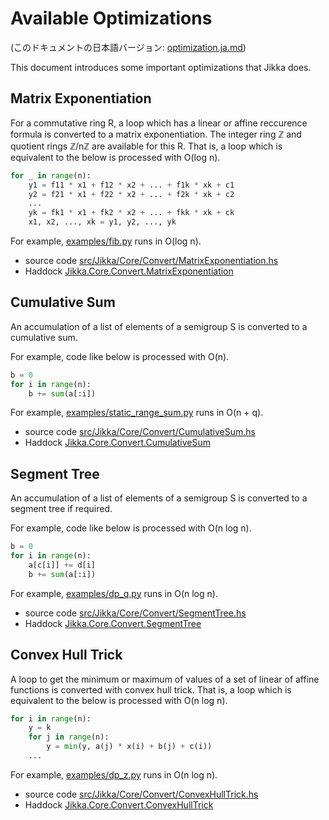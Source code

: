 # Available Optimizations

(このドキュメントの日本語バージョン: [optimization.ja.md](https://github.com/kmyk/Jikka/blob/master/docs/optimization.ja.md))

This document introduces some important optimizations that Jikka does.

## Matrix Exponentiation

For a commutative ring R, a loop which has a linear or affine reccurence formula is converted to a matrix exponentiation.
The integer ring ℤ and quotient rings ℤ/nℤ are available for this R.
That is, a loop which is equivalent to the below is processed with O(log n).

```python
for _ in range(n):
    y1 = f11 * x1 + f12 * x2 + ... + f1k * xk + c1
    y2 = f21 * x1 + f22 * x2 + ... + f2k * xk + c2
    ...
    yk = fk1 * x1 + fk2 * x2 + ... + fkk * xk + ck
    x1, x2, ..., xk = y1, y2, ..., yk
```

For example, [examples/fib.py](https://github.com/kmyk/Jikka/blob/master/examples/fib.py) runs in O(log n).

- source code [src/Jikka/Core/Convert/MatrixExponentiation.hs](https://github.com/kmyk/Jikka/blob/master/src/Jikka/Core/Convert/MatrixExponentiation.hs)
- Haddock [Jikka.Core.Convert.MatrixExponentiation](https://hackage.haskell.org/package/Jikka/docs/Jikka-Core-Convert-MatrixExponentiation.html)

## Cumulative Sum

An accumulation of a list of elements of a semigroup S is converted to a cumulative sum.

For example, code like below is processed with O(n).

```python
b = 0
for i in range(n):
    b += sum(a[:i])
```

For example, [examples/static_range_sum.py](https://github.com/kmyk/Jikka/blob/master/examples/static_range_sum.py) runs in O(n + q).

- source code [src/Jikka/Core/Convert/CumulativeSum.hs](https://github.com/kmyk/Jikka/blob/master/src/Jikka/Core/Convert/CumulativeSum.hs)
- Haddock [Jikka.Core.Convert.CumulativeSum](https://hackage.haskell.org/package/Jikka/docs/Jikka-Core-Convert-CumulativeSum.html)

## Segment Tree

An accumulation of a list of elements of a semigroup S is converted to a segment tree if required.

For example, code like below is processed with O(n log n).

```python
b = 0
for i in range(n):
    a[c[i]] += d[i]
    b += sum(a[:i])
```

For example, [examples/dp_q.py](https://github.com/kmyk/Jikka/blob/master/examples/dp_q.py) runs in O(n log n).

- source code [src/Jikka/Core/Convert/SegmentTree.hs](https://github.com/kmyk/Jikka/blob/master/src/Jikka/Core/Convert/SegmentTree.hs)
- Haddock [Jikka.Core.Convert.SegmentTree](https://hackage.haskell.org/package/Jikka/docs/Jikka-Core-Convert-SegmentTree.html)

## Convex Hull Trick

A loop to get the minimum or maximum of values of a set of linear of affine functions is converted with convex hull trick.
That is, a loop which is equivalent to the below is processed with O(n log n).

```python
for i in range(n):
    y = k
    for j in range(n):
        y = min(y, a(j) * x(i) + b(j) + c(i))
    ...
```

For example, [examples/dp_z.py](https://github.com/kmyk/Jikka/blob/master/examples/dp_z.py) runs in O(n log n).

- source code [src/Jikka/Core/Convert/ConvexHullTrick.hs](https://github.com/kmyk/Jikka/blob/master/src/Jikka/Core/Convert/ConvexHullTrick.hs)
- Haddock [Jikka.Core.Convert.ConvexHullTrick](https://hackage.haskell.org/package/Jikka/docs/Jikka-Core-Convert-ConvexHullTrick.html)
